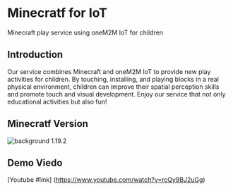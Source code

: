 # Minecratf for IoT
Minecraft play service using oneM2M IoT for children
## Introduction
Our service combines Minecraft and oneM2M IoT to provide new play activities for children. By touching, installing, and playing blocks in a real physical environment, children can improve their spatial perception skills and promote touch and visual development. Enjoy our service that not only educational activities but also fun!
## Minecratf Version
![background](https://user-images.githubusercontent.com/91197942/206459453-fd7a0652-77b8-44f5-9c24-229f463cec03.png)
1.19.2
## Demo Viedo
[Youtube #link] (https://www.youtube.com/watch?v=rcQy9BJ2uGg)
##
##
